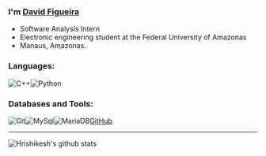 ### I'm [David Figueira](https://github.com/david-lsf)

-   Software Analysis Intern
-   Electronic engineering student at the Federal University of Amazonas
-   Manaus, Amazonas.

### Languages:

<img alt="C++" src="https://img.shields.io/badge/-c++-black?logo=c%2B%2B&style=social" /><img alt="Python" src="https://img.shields.io/badge/-Python-black?logo=Python&style=social" />

### Databases and Tools:

<img alt="Git" src="https://img.shields.io/badge/Git-E34F26?style=for-the-badge&logo=git&logoColor=white"/><img alt="MySql" src="https://img.shields.io/badge/MySQL-00000F?style=for-the-badge&logo=mysql&logoColor=white"/><img alt="MariaDB" src="https://img.shields.io/badge/MariaDB-003545?style=for-the-badge&logo=mariadb&logoColor=white"/><img alt="" src=""/>[GitHub](https://img.shields.io/badge/github-%23121011.svg?style=for-the-badge&logo=github&logoColor=white)

<hr>

![Hrishikesh's github stats](https://github-readme-stats.vercel.app/api/?username=david-lsf&show_icons=true&title_color=fff&icon_color=79ff97&text_color=9f9f9f&bg_color=151515) 
